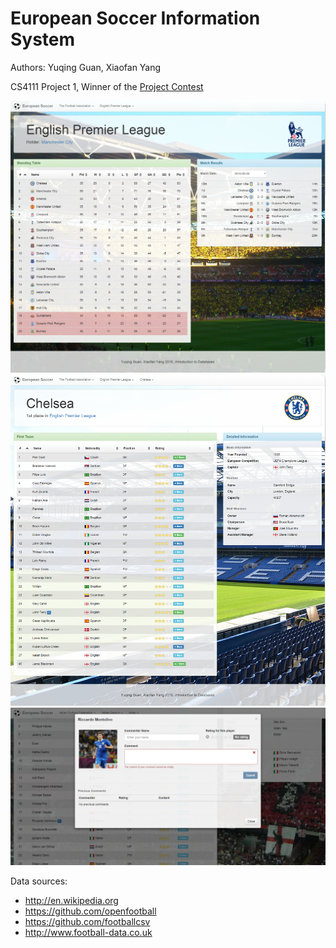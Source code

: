 # European Soccer Information System

Authors: Yuqing Guan, Xiaofan Yang

CS4111 Project 1, Winner of the [Project Contest](http://www.cs.columbia.edu/~biliris/4111/15s/contest.html)

![image1](1.png)
![image2](2.png)
![image3](3.png)

Data sources:
  - http://en.wikipedia.org
  - https://github.com/openfootball
  - https://github.com/footballcsv
  - http://www.football-data.co.uk
